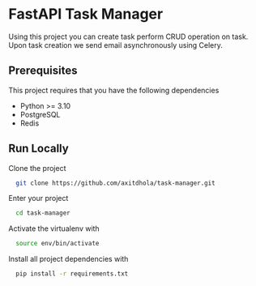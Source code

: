 # FastAPI Task Manager
Using this project you can create task perform CRUD operation on task. Upon task creation we send email asynchronously using Celery. 

## Prerequisites

This project requires that you have the following dependencies

- Python >= 3.10
- PostgreSQL
- Redis

## Run Locally
Clone the project

```bash
  git clone https://github.com/axitdhola/task-manager.git
```

Enter your project
```bash
  cd task-manager
```

Activate the virtualenv with
```bash
  source env/bin/activate
```

Install all project dependencies with
```bash
  pip install -r requirements.txt
```

